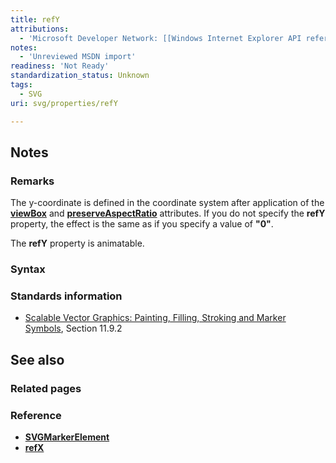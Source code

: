 ```yaml
---
title: refY
attributions:
  - 'Microsoft Developer Network: [[Windows Internet Explorer API reference](http://msdn.microsoft.com/en-us/library/ie/hh828809%28v=vs.85%29.aspx) Article]'
notes:
  - 'Unreviewed MSDN import'
readiness: 'Not Ready'
standardization_status: Unknown
tags:
  - SVG
uri: svg/properties/refY

---
```

## Notes

### Remarks

The y-coordinate is defined in the coordinate system after application of the [**viewBox**](/svg/properties/viewBox) and [**preserveAspectRatio**](/svg/properties/preserveAspectRatio) attributes. If you do not specify the **refY** property, the effect is the same as if you specify a value of **"0"**.

The **refY** property is animatable.

### Syntax

### Standards information

-   [Scalable Vector Graphics: Painting, Filling, Stroking and Marker Symbols](http://go.microsoft.com/fwlink/p/?linkid=199816), Section 11.9.2

## See also

### Related pages

### Reference

-   [**SVGMarkerElement**](/svg/elements/marker)
-   [**refX**](/svg/properties/refX)
